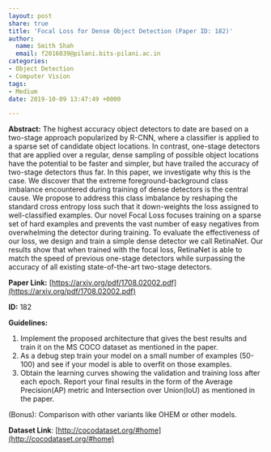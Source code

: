 ```yaml
---
layout: post
share: true
title: 'Focal Loss for Dense Object Detection (Paper ID: 182)'
author:
  name: Smith Shah
  email: f2016039@pilani.bits-pilani.ac.in
categories:
- Object Detection
- Computer Vision
tags:
- Medium
date: 2019-10-09 13:47:49 +0000

---
```

**Abstract:** The highest accuracy object detectors to date are based on a two-stage approach popularized by R-CNN, where a classifier is applied to a sparse set of candidate object locations. In contrast, one-stage detectors that are applied over a regular, dense sampling of possible object locations have the potential to be faster and simpler, but have trailed the accuracy of two-stage detectors thus far. In this paper, we investigate why this is the case. We discover that the extreme foreground-background class imbalance encountered during training of dense detectors is the central cause. We propose to address this class imbalance by reshaping the standard cross entropy loss such that it down-weights the loss assigned to well-classified examples. Our novel Focal Loss focuses training on a sparse set of hard examples and prevents the vast number of easy negatives from overwhelming the detector during training. To evaluate the effectiveness of our loss, we design and train a simple dense detector we call RetinaNet. Our results show that when trained with the focal loss, RetinaNet is able to match the speed of previous one-stage detectors while surpassing the accuracy of all existing state-of-the-art two-stage detectors.

**Paper Link:** [https://arxiv.org/pdf/1708.02002.pdf](https://arxiv.org/pdf/1708.02002.pdf)

**ID:** 182

**Guidelines:**

1. Implement the proposed architecture that gives the best results and train it on the MS COCO dataset as mentioned in the paper.
2. As a debug step train your model on a small number of examples (50-100) and see if your model is able to overfit on those examples.
3. Obtain the learning curves showing the validation and training loss after each epoch. Report your final results in the form of the Average Precision(AP) metric and Intersection over Union(IoU) as mentioned in the paper.

(Bonus): Comparison with other variants like OHEM or other models.

**Dataset Link**: [http://cocodataset.org/#home](http://cocodataset.org/#home)
